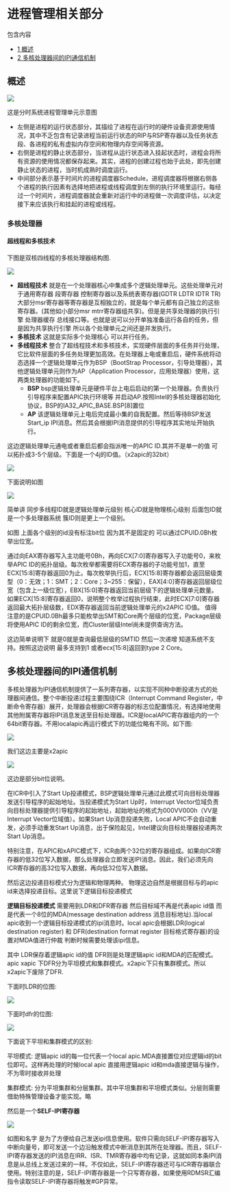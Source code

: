# 进程管理相关部分

包含内容
-  [1 概述](#c1)
-  [2 多核处理器间的IPI通信机制](#c2)


<div id=c1><h2>概述</h2></div>

<img src="./img/process_manage.png">

这是分时系统进程管理单元示意图

- 左侧是进程的运行状态部分，其描绘了进程在运行时的硬件设备资源使用情况，其中不乏包含有记录进程当前运行状态的RIP与RSP寄存器以及任务状态段、各进程的私有虚拟内存空间和物理内存空间等资源。
- 右侧是进程的静止状态部分，当进程从运行状态进入挂起状态时，进程会将所有资源的使用情况都保存起来。其实，进程的创建过程也始于此处，即先创建静止状态的进程，当时机成熟时调度运行。
- 中间部分表示基于时间片的进程调度器Schedule，进程调度器将根据右侧各个进程的执行因素有选择地把进程或线程调度到左侧的执行环境里运行。每经过一个时间片，进程调度器就会重新对运行中的进程做一次调度评估，以决定接下来应该执行和挂起的进程或线程。

### 多核处理器

#### 超线程和多核技术

下图是双核四线程的多核处理器结构图.

<img src="./img/super_thread.png">

- **超线程技术** 就是在一个处理器核心中集成多个逻辑处理单元。这些处理单元对于通用寄存器 段寄存器 控制寄存器以及系统表寄存器(GDTR LDTR IDTR TR) 大部分msr寄存器等寄存器是互相独立的，就是每个单元都有自己独立的这些寄存器。(其他如小部分msr mtrr寄存器组共享)。但是是共享处理器的执行引擎 处理器缓存 总线接口等。也就是说可以分开单独准备运行各自的任务，但是因为共享执行引擎 所以各个处理单元之间还是并发执行。
- **多核技术** 这就是实际多个处理核心 可以并行任务。
- **多线程技术** 整合了超线程技术和多核技术，实现硬件层面的多任务并行处理，它比软件层面的多任务处理更加高效。在处理器上电或重启后，硬件系统将动态选择一个逻辑处理单元作为BSP（BootStrap Processor，引导处理器），其他逻辑处理单元则作为AP（Application Processor，应用处理器）使用，这两类处理器的功能如下。
  - **BSP** bsp逻辑处理单元是硬件平台上电后启动的第一个处理器。负责执行引导程序来配置APIC执行环境等 并启动AP.按照Intel的多核处理器初始化协议，BSP的IA32_APIC_BASE.BSP[8]置位
  - **AP** 该逻辑处理单元上电后完成最小集的自我配置。然后等待BSP发送Start_ip IPI消息。然后其会根据IPI消息提供的引导程序其实地址开始执行。

这边逻辑处理单元通电或者重启后都会指派唯一的APIC ID.其并不是单一的值  可以拓扑成3-5个层级。下面是一个4j的ID值。（x2apic的32bit）

<img src="./img/apic_id.png">

下面说明如图

<img src="./img/apic_bit_dsc.png">

简单讲  同步多线程ID就是逻辑处理单元级别 核心ID就是物理核心级别 后面包ID就是一个多处理器系统  簇ID则是更上一个级别。

如图 上面各个级别的id没有标注bit位 因为其不是固定的 可以通过CPUID.0Bh枚举出位宽。

通过向EAX寄存器写入主功能号0Bh，再向ECX[7:0]寄存器写入子功能号0，来枚举APIC ID的拓扑层级。每次枚举都需要将ECX寄存器的子功能号加1，直至ECX[15:8]寄存器返回0为止。每次枚举执行后，ECX[15:8]寄存器都会返回层级类型（0：无效；1：SMT；2：Core；3~255：保留），EAX[4:0]寄存器返回层级位宽（包含上一级位宽），EBX[15:0]寄存器返回当前层级下的逻辑处理单元数量。如果ECX[15:8]寄存器返回0，说明整个枚举过程执行结束，此时ECX[7:0]寄存器返回最大拓扑层级数，EDX寄存器返回当前逻辑处理单元的x2APIC ID值。
值得注意的是CPUID.0Bh最多只能枚举出SMT和Core两个层级的位宽，Package层级将使用APIC ID的剩余位宽，而Cluster层级Intel尚未提供查询方法。

这边简单说明下 就是0就是查询最低层级的SMTID 然后一次递增 知道系统不支持。按照这边说明 最多支持到1 或者ecx[15:8]返回到type 2 Core。



<div id=c2><h2>多核处理器间的IPI通信机制</h2></div>

多核处理器为IPI通信机制提供了一系列寄存器，以实现不同种中断投递方式的处理器间通信。整个中断投递过程主要围绕ICR（Interrupt Command Register，中断命令寄存器）展开，处理器会根据ICR寄存器的标志位配置情况，有选择地使用其他附属寄存器将IPI消息发送至目标处理器。ICR是localAPIC寄存器组内的一个64bit寄存器。不用localapic再运行模式下的功能位略有不同。如下图:

<img src="./img/ICR_bit.png">

我们这边主要是x2apic


<img src="./img/icr_bit_dsc.png">

这边是部分bit位说明。

在ICR中引入了Start Up投递模式，BSP逻辑处理单元通过此模式可向目标处理器发送引导程序的起始地址。当投递模式为Start Up时，Interrupt Vector位域负责向目标处理器提供引导程序的起始地址，起始地址的格式为000VV000h（VV是Interrupt Vector位域值）。如果Start Up消息投递失败，Local APIC不会自动重发，必须手动重发Start Up消息，出于保险起见，Intel建议向目标处理器投递两次Start Up消息。

特别注意，在APIC和xAPIC模式下，ICR由两个32位的寄存器组成。如果向ICR寄存器的低32位写入数据，那么处理器会立即发送IPI消息。因此，我们必须先向ICR寄存器的高32位写入数据，再向低32位写入数据。

然后这边投递目标模式分为逻辑和物理两种。 物理这边自然是根据目标与的apic id来选择投递目标。这里说下逻辑目标投递模式

**逻辑目标投递模式** 需要用到LDR和DFR寄存器 然后目标域不再是代表apic id值 而是代表一个8位的MDA(message destination address 消息目标地址).当local apic收到一个逻辑目标投递模式的ipi消息时。local apic会根据LDR(logical destination register) 和 DFR(destination format register 目标格式寄存器)的设置对MDA值进行仲裁 判断时候需要处理该ipi信息。

其中 LDR保存着逻辑apic id的值 DFR则是处理逻辑apic id和MDA的匹配模式。apic xapic 下DFR分为平坦模式和集群模式。x2apic下只有集群模式。所以x2apic下废除了DFR.

下面时LDR的位图:

<img src="./img/ldr_bit.png">

下面时dfr的位图:

<img src="./img/dfr_bit.png">

下面说下平坦和集群模式的区别:

平坦模式:  逻辑apic id的每一位代表一个local apic.MDA直接置位对应逻辑id的bit位即可。这样再处理的时候local apic 直接用逻辑apic id和mda直接逻辑与操作，不为零时接收并处理

集群模式: 分为平坦集群和分层集群。其中平坦集群和平坦模式类似。分层则需要借助特殊管理设备才能实现。略

然后是一个**SELF-IPI寄存器**

<img src="./img/SELF_ipi.png">

如图和名字 是为了方便给自己发送ipi信息使用。软件只需向SELF-IPI寄存器写入中断向量号，即可发送一个边沿触发模式中断消息到其所在处理器。而且，SELF-IPI寄存器发送的IPI消息在IRR、ISR、TMR寄存器中均有记录，这就如同本条IPI消息是从总线上发送过来的一样。不仅如此，SELF-IPI寄存器还可与ICR寄存器联合使用。特别注意的是，SELF-IPI寄存器是一个只写寄存器，如果使用RDMSR汇编指令读取SELF-IPI寄存器将触发#GP异常。